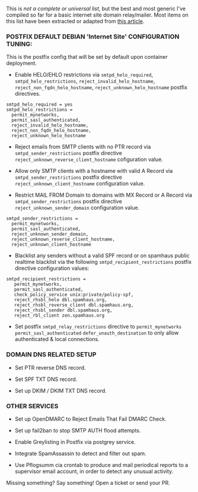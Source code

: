 This is *not a complete or universal list*, but the best and most generic I've compiled so far for a basic internet site domain relay/mailer. Most items on this list have been extracted or adapted from [this article](https://www.linuxbabe.com/mail-server/block-email-spam-postfix).

### POSTFIX DEFAULT DEBIAN 'Internet Site' CONFIGURATION TUNING:

This is the postfix config that will be set by default upon container deployment.

 - Enable HELO/EHLO restrictions via `smtpd_helo_required`, `smtpd_helo_restrictions`, `reject_invalid_helo_hostname`, `reject_non_fqdn_helo_hostname`, `reject_unknown_helo_hostname` postfix directives.

```
smtpd_helo_required = yes
smtpd_helo_restrictions =
  permit_mynetworks,
  permit_sasl_authenticated,
  reject_invalid_helo_hostname,
  reject_non_fqdn_helo_hostname,
  reject_unknown_helo_hostname
```
 
 - Reject emails from SMTP clients with no PTR record via `smtpd_sender_restrictions` postfix directive `reject_unknown_reverse_client_hostname` cofiguration value.

 - Allow only SMTP clients with a hostname with valid A Record via `smtpd_sender_restrictions` postfix directive `reject_unknown_client_hostname` configuration value.

 - Restrict MAIL FROM Domain to domains with MX Record or A Record via `smtpd_sender_restrictions` postfix directive `reject_unknown_sender_domain` configuration value.

```
smtpd_sender_restrictions =
  permit_mynetworks,
  permit_sasl_authenticated,
  reject_unknown_sender_domain,
  reject_unknown_reverse_client_hostname,
  reject_unknown_client_hostname
```

 - Blacklist any senders without a valid SPF record or on spamhaus public realtime blacklist via the following `smtpd_recipient_restrictions` postfix directive configuration values:

```
smtpd_recipient_restrictions =
   permit_mynetworks,
   permit_sasl_authenticated,
   check_policy_service unix:private/policy-spf,
   reject_rhsbl_helo dbl.spamhaus.org,
   reject_rhsbl_reverse_client dbl.spamhaus.org,
   reject_rhsbl_sender dbl.spamhaus.org,
   reject_rbl_client zen.spamhaus.org
```

 - Set postfix `smtpd_relay_restrictions` directive to `permit_mynetworks` `permit_sasl_authenticated` `defer_unauth_destination` to only allow authenticated & local connections.

### DOMAIN DNS RELATED SETUP

 - Set PTR reverse DNS record.

 - Set SPF TXT DNS record.

 - Set up DKIM / DKIM TXT DNS record.

### OTHER SERVICES

 - Set up OpenDMARC to Reject Emails That Fail DMARC Check.

 - Set up fail2ban to stop SMTP AUTH flood attempts.

 - Enable Greylisting in Postfix via postgrey service.

 - Integrate SpamAssassin to detect and filter out spam.

 - Use Pflogsumm cia crontab to produce and mail periodical reports to a supervisor email account, in order to detect any unusual activity.

Missing something? Say something! Open a ticket or send your PR.

